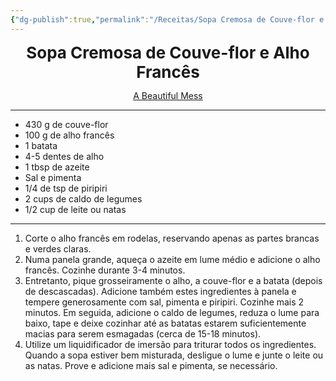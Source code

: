 ```yaml
---
{"dg-publish":true,"permalink":"/Receitas/Sopa Cremosa de Couve-flor e Alho Francês/"}
---
```


<div style="text-align: center;"> <span style="font-size: 26px;"><b> Sopa Cremosa de Couve-flor e Alho Francês </b></span> </div>

<span class="center"> <center> [A Beautiful Mess](https://abeautifulmess.com/creamy-cauliflower-and-leek-soup/#wprm-recipe-container-18800) </center></span>

---
- 430 g de couve-flor
- 100 g de alho francês
- 1 batata
- 4-5 dentes de alho
- 1 tbsp de azeite
- Sal e pimenta
- 1/4 de tsp de piripiri
- 2 cups de caldo de legumes
- 1/2 cup de leite ou natas
---
1. Corte o alho francês em rodelas, reservando apenas as partes brancas e verdes claras.
2. Numa panela grande, aqueça o azeite em lume médio e adicione o alho francês. Cozinhe durante 3-4 minutos.
3. Entretanto, pique grosseiramente o alho, a couve-flor e a batata (depois de descascadas). Adicione também estes ingredientes à panela e tempere generosamente com sal, pimenta e piripiri. Cozinhe mais 2 minutos. Em seguida, adicione o caldo de legumes, reduza o lume para baixo, tape e deixe cozinhar até as batatas estarem suficientemente macias para serem esmagadas (cerca de 15-18 minutos).
4. Utilize um liquidificador de imersão para triturar todos os ingredientes.  Quando a sopa estiver bem misturada, desligue o lume e junte o leite ou as natas. Prove e adicione mais sal e pimenta, se necessário.

